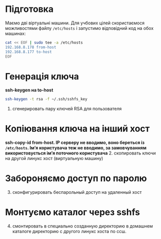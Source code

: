 # Підготовка
Маємо дві віртуальні машини. Для учбових цілей скористаємося можливостями файлу `/etc/hosts` і запустимо відповідний код на обох машинах:

```bash
cat << EOF | sudo tee -a /etc/hosts
192.168.8.178 from-host
192.168.8.177 to-host
EOF
```
# Генерація ключа
**ssh-keygen на to-host**
```bash
ssh-keygen -t rsa -f ~/.ssh/sshfs_key
```
1. сгенерировать пару ключей RSA для пользователя

# Копіювання ключа на інший хост
**ssh-copy-id from-host. IP серверу не вводимо, воно береться із `/etc/hosts`. Імʼя користувача теж не вводимо, за замовчуванням використовується імʼя поточного користувача**
2. скопировать ключи на другой линукс хост (виртуальную машину)

# Забороняємо доступ по паролю
3. сконфигурировать беспарольный доступ на удаленный хост

# Монтуємо каталог через sshfs
4. смонтировать в специально созданную директорию в домашнем каталоге директорию с другого линукс хоста по ссш.
